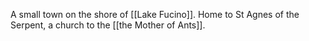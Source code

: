 A small town on the shore of [[Lake Fucino]]. Home to St Agnes of the Serpent, a church to the [[the Mother of Ants]].